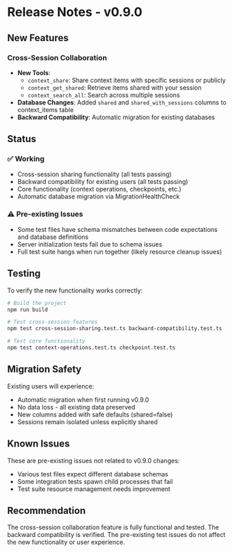 # Release Notes - v0.9.0

## New Features

### Cross-Session Collaboration
- **New Tools**:
  - `context_share`: Share context items with specific sessions or publicly
  - `context_get_shared`: Retrieve items shared with your session
  - `context_search_all`: Search across multiple sessions
- **Database Changes**: Added `shared` and `shared_with_sessions` columns to context_items table
- **Backward Compatibility**: Automatic migration for existing databases

## Status

### ✅ Working
- Cross-session sharing functionality (all tests passing)
- Backward compatibility for existing users (all tests passing)
- Core functionality (context operations, checkpoints, etc.)
- Automatic database migration via MigrationHealthCheck

### ⚠️ Pre-existing Issues
- Some test files have schema mismatches between code expectations and database definitions
- Server initialization tests fail due to schema issues
- Full test suite hangs when run together (likely resource cleanup issues)

## Testing

To verify the new functionality works correctly:

```bash
# Build the project
npm run build

# Test cross-session features
npm test cross-session-sharing.test.ts backward-compatibility.test.ts

# Test core functionality
npm test context-operations.test.ts checkpoint.test.ts
```

## Migration Safety

Existing users will experience:
- Automatic migration when first running v0.9.0
- No data loss - all existing data preserved
- New columns added with safe defaults (shared=false)
- Sessions remain isolated unless explicitly shared

## Known Issues

These are pre-existing issues not related to v0.9.0 changes:
- Various test files expect different database schemas
- Some integration tests spawn child processes that fail
- Test suite resource management needs improvement

## Recommendation

The cross-session collaboration feature is fully functional and tested. The backward compatibility is verified. The pre-existing test issues do not affect the new functionality or user experience.